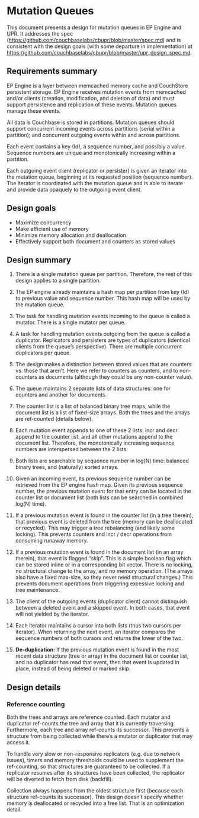 # Mutation Queues

This document presents a design for mutation queues in EP Engine and UPR.  It addresses the spec (https://github.com/couchbaselabs/cbupr/blob/master/spec.md) and is consistent with the design goals (with some departure in implementation) at https://github.com/couchbaselabs/cbupr/blob/master/upr_design_spec.md.

## Requirements summary

EP Engine is a layer between memcached memory cache and CouchStore persistent storage.  EP Engine receives mutation events from memcached and/or clients (creation, modification, and deletion of data) and must support persistence and replication of these events.  Mutation queues manage these events.

All data is Couchbase is stored in partitions.  Mutation queues should support concurrent incoming events across partitions (serial within a partition); and concurrent outgoing events within and across partitions.

Each event contains a key (Id), a sequence number, and possibly a value.  Sequence numbers are unique and monotonically increasing within a partition.

Each outgoing event client (replicator or persister) is given an iterator into the mutation queue, beginning at its requested position (sequence number).  The iterator is coordinated with the mutation queue and is able to iterate and provide data opaquely to the outgoing event client.

## Design goals

* Maximize concurrency
* Make efficient use of memory
* Minimize memory allocation and deallocation
* Effectively support both document and counters as stored values

## Design summary

1. There is a single mutation queue per partition.  Therefore, the rest of this design applies to a single partition.

1. The EP engine already maintains a hash map per partition from key (Id) to previous value and sequence number.  This hash map will be used by the mutation queue.

1. The task for handling mutation events incoming to the queue is called a mutator.  There is a single mutator per queue.

1. A task for handling mutation events outgoing from the queue is called a duplicator.  Replicators and persisters are types of duplicators (identical clients from the queue’s perspective).  There are multiple concurrent duplicators per queue.

1. The design makes a distinction between stored values that are counters vs. those that aren’t. Here we refer to counters as counters, and to non-counters as documents (although they could be any non-counter value).

1. The queue maintains 2 separate lists of data structures: one for counters and another for documents.

1. The counter list is a list of balanced binary tree maps, while the document list is a list of fixed-size arrays.  Both the trees and the arrays are ref-counted (details below).

1. Each mutation event appends to one of these 2 lists: incr and decr append to the counter list, and all other mutations append to the document list.  Therefore, the monotonically increasing sequence numbers are interspersed between the 2 lists.

1. Both lists are searchable by sequence number in log(N) time: balanced binary trees, and (naturally) sorted arrays.

1. Given an incoming event, its previous sequence number can be retrieved from the EP engine hash map.  Given its previous sequence number, the previous mutation event for that entry can be located in the counter list or document list (both lists can be searched in combined log(N) time).

1. If a previous mutation event is found in the counter list (in a tree therein), that previous event is deleted from the tree (memory can be deallocated or recycled).  This may trigger a tree rebalancing (and likely some locking).  This prevents counters and incr / decr operations from consuming runaway memory.

1. If a previous mutation event is found in the document list (in an array therein), that event is flagged “skip”.  This is a simple boolean flag which can be stored inline or in a corresponding bit vector.  There is no locking, no structural change to the array, and no memory operation.  (The arrays also have a fixed max-size, so they never need structural changes.)  This prevents document operations from triggering excessive locking and tree maintenance.

1. The client of the outgoing events (duplicator client) cannot distinguish between a deleted event and a skipped event.  In both cases, that event will not yielded by the iterator.

1. Each iterator maintains a cursor into both lists (thus two cursors per iterator).  When returning the next event, an iterator compares the sequence numbers of both cursors and returns the lower of the two.

1. **De-duplication:** If the previous mutation event is found in the most recent data structure (tree or array) in the document list or counter list, and no duplicator has read that event, then that event is updated in place, instead of being deleted or marked skip.

## Design details
### Reference counting

Both the trees and arrays are reference counted.  Each mutator and duplicator ref-counts the tree and array that it is currently traversing.  Furthermore, each tree and array ref-counts its successor.  This prevents a structure from being collected while there’s a mutator or duplicator that may access it.

To handle very slow or non-responsive replicators (e.g. due to network issues), timers and memory thresholds could be used to supplement the ref-counting, so that structures are guaranteed to be collected.  If a replicator resumes after its structures have been collected, the replicator will be diverted to fetch from disk (backfill).

Collection always happens from the oldest structure first (because each structure ref-counts its successor).  This design doesn’t specify whether memory is deallocated or recycled into a free list.  That is an optimization detail.
